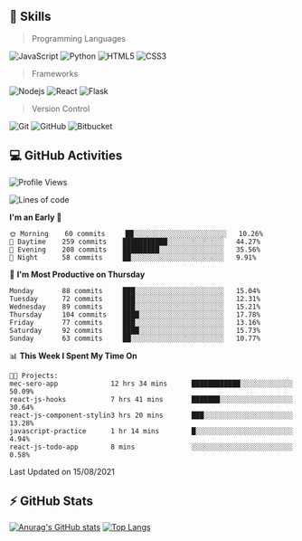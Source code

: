 ## :rocket: Skills<br/>

> Programming Languages

![JavaScript](https://img.shields.io/badge/-JavaScript-%23F7DF1C?style=for-the-badge&logo=javascript&logoColor=white)
![Python](https://img.shields.io/badge/python%20-%2314354C.svg?&style=for-the-badge&logo=python&logoColor=white)
![HTML5](https://img.shields.io/badge/html5%20-%23E34F26.svg?&style=for-the-badge&logo=html5&logoColor=white)
![CSS3](https://img.shields.io/badge/css3%20-%231572B6.svg?&style=for-the-badge&logo=css3&logoColor=white)

> Frameworks

![Nodejs](https://img.shields.io/badge/node.js%20-%2343853D.svg?&style=for-the-badge&logo=node.js&logoColor=white)
![React](https://img.shields.io/badge/React-20232A?style=for-the-badge&logo=react&logoColor=61DAFB)
![Flask](https://img.shields.io/badge/flask%20-%23000.svg?&style=for-the-badge&logo=flask&logoColor=white)

> Version Control

![Git](https://img.shields.io/badge/git%20-%23F05033.svg?&style=for-the-badge&logo=git&logoColor=white)
![GitHub](https://img.shields.io/badge/github%20-%23121011.svg?&style=for-the-badge&logo=github&logoColor=white)
![Bitbucket](https://img.shields.io/badge/bitbucket%20-%230047B3.svg?&style=for-the-badge&logo=bitbucket&logoColor=white)

## :computer: GitHub Activities<br/>

<!--START_SECTION:waka-->
![Profile Views](http://img.shields.io/badge/Profile%20Views-598-blue)

![Lines of code](https://img.shields.io/badge/From%20Hello%20World%20I%27ve%20Written-878042%20lines%20of%20code-blue)

**I'm an Early 🐤** 

```text
🌞 Morning    60 commits     ██░░░░░░░░░░░░░░░░░░░░░░░   10.26% 
🌆 Daytime    259 commits    ███████████░░░░░░░░░░░░░░   44.27% 
🌃 Evening    208 commits    █████████░░░░░░░░░░░░░░░░   35.56% 
🌙 Night      58 commits     ██░░░░░░░░░░░░░░░░░░░░░░░   9.91%

```
📅 **I'm Most Productive on Thursday** 

```text
Monday       88 commits     ███░░░░░░░░░░░░░░░░░░░░░░   15.04% 
Tuesday      72 commits     ███░░░░░░░░░░░░░░░░░░░░░░   12.31% 
Wednesday    89 commits     ███░░░░░░░░░░░░░░░░░░░░░░   15.21% 
Thursday     104 commits    ████░░░░░░░░░░░░░░░░░░░░░   17.78% 
Friday       77 commits     ███░░░░░░░░░░░░░░░░░░░░░░   13.16% 
Saturday     92 commits     ████░░░░░░░░░░░░░░░░░░░░░   15.73% 
Sunday       63 commits     ██░░░░░░░░░░░░░░░░░░░░░░░   10.77%

```


📊 **This Week I Spent My Time On** 

```text
🐱‍💻 Projects: 
mec-sero-app             12 hrs 34 mins      ████████████░░░░░░░░░░░░░   50.09% 
react-js-hooks           7 hrs 41 mins       ███████░░░░░░░░░░░░░░░░░░   30.64% 
react-js-component-stylin3 hrs 20 mins       ███░░░░░░░░░░░░░░░░░░░░░░   13.28% 
javascript-practice      1 hr 14 mins        █░░░░░░░░░░░░░░░░░░░░░░░░   4.94% 
react-js-todo-app        8 mins              ░░░░░░░░░░░░░░░░░░░░░░░░░   0.58%

```


 Last Updated on 15/08/2021
<!--END_SECTION:waka-->


## :zap: GitHub Stats<br/>
    
[![Anurag's GitHub stats](https://github-readme-stats.vercel.app/api?username=star6973&show_icons=true&theme=prussian)](https://github.com/star6973/github-readme-stats)
[![Top Langs](https://github-readme-stats.vercel.app/api/top-langs/?username=star6973&layout=compact&hide=jupyter%20notebook,html,css,scss&langs_count=4&theme=prussian)](https://github.com/star6973/github-readme-stats)
